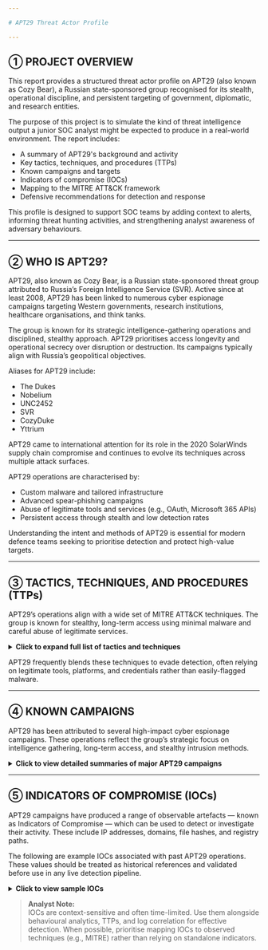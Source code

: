 ```yaml
---

# APT29 Threat Actor Profile

---
```


## ➀ PROJECT OVERVIEW

This report provides a structured threat actor profile on APT29 (also known as Cozy Bear), a Russian state-sponsored group recognised for its stealth, operational discipline, and persistent targeting of government, diplomatic, and research entities.

The purpose of this project is to simulate the kind of threat intelligence output a junior SOC analyst might be expected to produce in a real-world environment. The report includes:

- A summary of APT29's background and activity
- Key tactics, techniques, and procedures (TTPs)
- Known campaigns and targets
- Indicators of compromise (IOCs)
- Mapping to the MITRE ATT&CK framework
- Defensive recommendations for detection and response

This profile is designed to support SOC teams by adding context to alerts, informing threat hunting activities, and strengthening analyst awareness of adversary behaviours.

---

## ➁ WHO IS APT29?

APT29, also known as Cozy Bear, is a Russian state-sponsored threat group attributed to Russia’s Foreign Intelligence Service (SVR). Active since at least 2008, APT29 has been linked to numerous cyber espionage campaigns targeting Western governments, research institutions, healthcare organisations, and think tanks.

The group is known for its strategic intelligence-gathering operations and disciplined, stealthy approach. APT29 prioritises access longevity and operational secrecy over disruption or destruction. Its campaigns typically align with Russia’s geopolitical objectives.

Aliases for APT29 include:
- The Dukes
- Nobelium
- UNC2452
- SVR
- CozyDuke
- Yttrium

APT29 came to international attention for its role in the 2020 SolarWinds supply chain compromise and continues to evolve its techniques across multiple attack surfaces.

APT29 operations are characterised by:
- Custom malware and tailored infrastructure
- Advanced spear-phishing campaigns
- Abuse of legitimate tools and services (e.g., OAuth, Microsoft 365 APIs)
- Persistent access through stealth and low detection rates

Understanding the intent and methods of APT29 is essential for modern defence teams seeking to prioritise detection and protect high-value targets.

---

## ➂ TACTICS, TECHNIQUES, AND PROCEDURES (TTPs)

APT29’s operations align with a wide set of MITRE ATT&CK techniques. The group is known for stealthy, long-term access using minimal malware and careful abuse of legitimate services.

<details>
<summary><strong>Click to expand full list of tactics and techniques</strong></summary>

<br>

### Initial Access
- **Spearphishing via Service** — T1566.003  
  Targeted phishing emails with links to credential harvesting pages or malware delivery.
- **Valid Accounts** — T1078  
  Use of stolen credentials to log into VPNs, cloud platforms, and email accounts.

### Execution
- **PowerShell Execution** — T1059.001  
  Commands and payloads run via built-in Windows scripting tools.
- **Scheduled Task/Job** — T1053  
  Tasks scheduled for persistence or delayed execution of payloads.

### Persistence
- **Registry Run Keys / Startup Folder** — T1547.001  
  Registry edits used to maintain access after reboot.
- **Application Layer Protocol – HTTPS** — T1071.001  
  Encrypted HTTPS traffic used to blend C2 with legitimate traffic.

### Credential Access
- **Credential Dumping** — T1003  
  Dumping credentials from LSASS or Security Accounts Manager (SAM) database.
- **Token Impersonation** — T1134.001  
  Abusing OAuth tokens or access tokens to impersonate users in cloud environments.

### Command and Control
- **Web Service (C2)** — T1102  
  Using cloud services, blogs, and shared drives to route command and control.
- **Domain Fronting** — T1090.004  
  Hiding real C2 infrastructure behind trusted domains.

### Exfiltration
- **Exfiltration Over Web Services** — T1567.002  
  Data is exfiltrated through HTTPS or cloud apps like OneDrive and Dropbox.

</details>

APT29 frequently blends these techniques to evade detection, often relying on legitimate tools, platforms, and credentials rather than easily-flagged malware.

---

## ➃ KNOWN CAMPAIGNS

APT29 has been attributed to several high-impact cyber espionage campaigns. These operations reflect the group’s strategic focus on intelligence gathering, long-term access, and stealthy intrusion methods.

<details>
<summary><strong>Click to view detailed summaries of major APT29 campaigns</strong></summary>

<br>

### SolarWinds Supply Chain Compromise (2020)

**Summary:**  
APT29 (tracked as UNC2452/Nobelium) compromised the build environment of SolarWinds' Orion platform. They inserted a backdoor (SUNBURST) into legitimate software updates, which were then distributed to over 18,000 customers.

**Target:**  
U.S. federal agencies, global IT firms, think tanks

**Initial Access:**  
Trojanised updates delivered via SolarWinds’ software supply chain

**Tactics Observed:**  
- Supply Chain Compromise – T1195.002  
- Command and Control via HTTPS – T1071.001  
- Credential Access and Lateral Movement  
- Use of the SUNBURST and TEARDROP malware families

**Outcome:**  
Long-term, covert access to sensitive systems across U.S. infrastructure. Prompted global reviews of supply chain security.

**Reference:**  
[FireEye Analysis](https://www.fireeye.com/blog/threat-research/2020/12/evasive-attacker-leverages-solarwinds-supply-chain-compromises-with-sunburst-backdoor.html)

---

### COVID-19 Vaccine Espionage Campaign (2020)

**Summary:**  
APT29 targeted academic and healthcare organisations involved in COVID-19 vaccine development. Spearphishing emails and custom malware (WellMess, WellMail) were used to attempt data theft.

**Target:**  
Pharmaceutical firms, universities, and research labs in the US, UK, and Canada

**Initial Access:**  
Spearphishing and credential harvesting

**Tactics Observed:**  
- Spearphishing via Service – T1566.003  
- Use of custom malware (WellMess, WellMail)  
- Credential Theft and Privilege Escalation

**Outcome:**  
Revealed the risk of state-sponsored espionage during a global health crisis. Attribution led to coordinated public advisories from multiple countries.

**Reference:**  
[UK NCSC Advisory](https://www.ncsc.gov.uk/news/advisory-apt29-targets-covid-19-vaccine-development)

</details>

---

## ➄ INDICATORS OF COMPROMISE (IOCs)

APT29 campaigns have produced a range of observable artefacts — known as Indicators of Compromise — which can be used to detect or investigate their activity. These include IP addresses, domains, file hashes, and registry paths.

The following are example IOCs associated with past APT29 operations. These values should be treated as historical references and validated before use in any live detection pipeline.

<details>
<summary><strong>Click to view sample IOCs</strong></summary>

<br>

| Type     | Value                            | Context / Description                         |
|----------|----------------------------------|-----------------------------------------------|
| Domain   | `login-microsoft-secure[.]com`   | Credential harvesting domain (WellMess C2)    |
| Domain   | `cloudsync-update[.]net`         | Likely used for C2 communication              |
| IP       | `185.225.69.69`                  | Identified C2 infrastructure (WellMail)       |
| IP       | `104.248.120.232`                | Historical C2 server                          |
| SHA256   | `e3b0c44298fc1c149afbf4c8996fb924...` | SUNBURST dropper sample hash                  |
| SHA1     | `af4edbf1cfc09485b50e5a683eb9d93df38dc437` | Linked to credential harvesting payload       |

</details>

> **Analyst Note:**  
> IOCs are context-sensitive and often time-limited. Use them alongside behavioural analytics, TTPs, and log correlation for effective detection. When possible, prioritise mapping IOCs to observed techniques (e.g., MITRE) rather than relying on standalone indicators.

